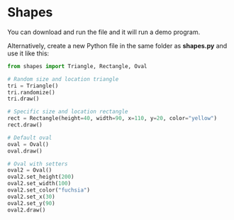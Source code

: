 # Shapes

You can download and run the file and it will run a demo program.

Alternatively, create a new Python file in the same folder as **shapes.py** and use it like this:

```python
from shapes import Triangle, Rectangle, Oval

# Random size and location triangle
tri = Triangle()
tri.randomize()
tri.draw()

# Specific size and location rectangle
rect = Rectangle(height=40, width=90, x=110, y=20, color="yellow")
rect.draw()

# Default oval
oval = Oval()
oval.draw()

# Oval with setters
oval2 = Oval()
oval2.set_height(200)
oval2.set_width(100)
oval2.set_color("fuchsia")
oval2.set_x(30)
oval2.set_y(90)
oval2.draw()

```
